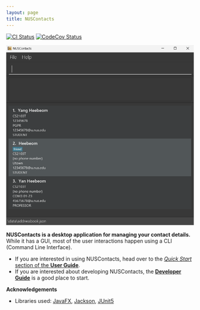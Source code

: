 ```yaml
---
layout: page
title: NUSContacts
---
```


[![CI Status](https://github.com/AY2324S2-CS2103T-T11-2/tp/workflows/Java%20CI/badge.svg)](https://github.com/AY2324S2-CS2103T-T11-2/tp/actions)
[![CodeCov Status](https://codecov.io/gh/AY2324S2-CS2103T-T11-2/tp/branch/master/graph/badge.svg)](https://app.codecov.io/gh/AY2324S2-CS2103T-T11-2/tp)

![Ui](images/Ui.png)

**NUSContacts is a desktop application for managing your contact details.** While it has a GUI, most of the user interactions happen using a CLI (Command Line Interface).

* If you are interested in using NUSContacts, head over to the [_Quick Start_ section of the **User Guide**](UserGuide.html#quick-start).
* If you are interested about developing NUSContacts, the [**Developer Guide**](DeveloperGuide.html) is a good place to start.


**Acknowledgements**

* Libraries used: [JavaFX](https://openjfx.io/), [Jackson](https://github.com/FasterXML/jackson), [JUnit5](https://github.com/junit-team/junit5)
